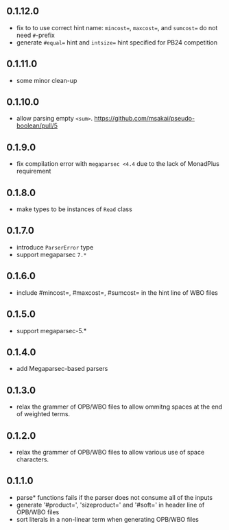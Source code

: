 0.1.12.0
-------
* fix to to use correct hint name: `mincost=`, `maxcost=`, and `sumcost=` do not need `#`-prefix
* generate `#equal=` hint and `intsize=` hint specified for PB24 competition

0.1.11.0
-------
* some minor clean-up

0.1.10.0
-------
* allow parsing empty `<sum>`. https://github.com/msakai/pseudo-boolean/pull/5

0.1.9.0
-------
* fix compilation error with `megaparsec <4.4` due to the lack of MonadPlus requirement

0.1.8.0
-------
* make types to be instances of `Read` class

0.1.7.0
-------
* introduce `ParserError` type
* support megaparsec `7.*`

0.1.6.0
-------
* include #mincost=, #maxcost=, #sumcost= in the hint line of WBO files

0.1.5.0
-------
* support megaparsec-5.*

0.1.4.0
-------
* add Megaparsec-based parsers

0.1.3.0
-------
* relax the grammer of OPB/WBO files to allow ommitng spaces at the end of weighted terms.

0.1.2.0
-------
* relax the grammer of OPB/WBO files to allow various use of space characters.

0.1.1.0
-------
* parse* functions fails if the parser does not consume all of the inputs
* generate '#product=', 'sizeproduct=' and '#soft=' in header line of OPB/WBO files
* sort literals in a non-linear term when generating OPB/WBO files
